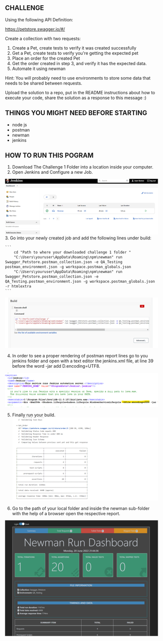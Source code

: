 ## CHALLENGE
Using the following API Definition: 

https://petstore.swagger.io/#/

Create a collection with two requests:
1. Create a Pet, create tests to verify it was created successfully
2. Get a Pet, create tests to verify you're getting the expected pet
3. Place an order for the created Pet
4. Get the order created in step 3, and verify it has the expected data.
5. Automate it using newman

Hint: You will probably need to use environments to store some data that needs to be shared between requests.

Upload the solution to a repo, put in the README instructions about how to execute your code, share the solution as a response to this message :)

## THINGS YOU MIGHT NEED BEFORE STARTING
- node js
- postman
- newman
- jenkins

## HOW TO RUN THIS POGRAM
1. Download The Challenge 1 Folder into a location inside your computer.
2. Open Jenkins and Configure a new Job.

![Alt text](pictures//new_job.png?raw=true "New Job")
3. Go into your newly created job and add the following lines under build:

    ```
        cd "Path to where your downloaded challenge 1 folder "
        "C:\Users\youruser\AppData\Roaming\npm\newman" run Swagger_Petstore.postman_collection.json -e QA_Testing  postman_environment.json -g workspace.postman_globals.json
        "C:\Users\youruser\AppData\Roaming\npm\newman" run Swagger_Petstore.postman_collection.json -e QA_Testing.postman_environment.json -g workspace.postman_globals.json -r htmlextra
    ```
![Alt text](pictures//job_config.png?raw=true "Job Config")

4. In order to see a proper rendering of postman report lines go to you jenkins folder and open with a text editor the jenkins.xml file, at line 39 before the word -jar add D.encoding=UTF8.

![Alt text](pictures//utf-8.png?raw=true "UTF-8")

5. Finally run your build.
![Alt text](pictures//built.png?raw=true "Built")

6. Go to the path of your local folder and inside the newman sub-folder with the help of a browser open the respective report.

![Alt text](pictures//report.png?raw=true "Report")



